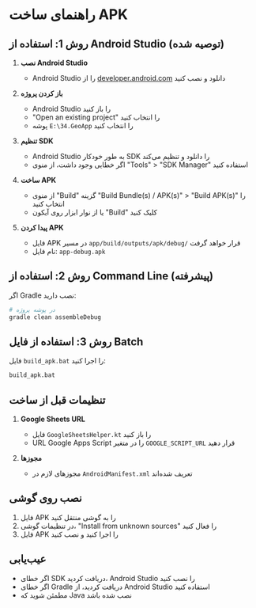 # راهنمای ساخت APK

## روش 1: استفاده از Android Studio (توصیه شده)

1. **نصب Android Studio**
   - Android Studio را از [developer.android.com](https://developer.android.com/studio) دانلود و نصب کنید

2. **باز کردن پروژه**
   - Android Studio را باز کنید
   - "Open an existing project" را انتخاب کنید
   - پوشه `E:\34.GeoApp` را انتخاب کنید

3. **تنظیم SDK**
   - Android Studio به طور خودکار SDK را دانلود و تنظیم می‌کند
   - اگر خطایی وجود داشت، از منوی "Tools" > "SDK Manager" استفاده کنید

4. **ساخت APK**
   - از منوی "Build" گزینه "Build Bundle(s) / APK(s)" > "Build APK(s)" را انتخاب کنید
   - یا از نوار ابزار روی آیکون "Build" کلیک کنید

5. **پیدا کردن APK**
   - فایل APK در مسیر `app/build/outputs/apk/debug/` قرار خواهد گرفت
   - نام فایل: `app-debug.apk`

## روش 2: استفاده از Command Line (پیشرفته)

اگر Gradle نصب دارید:

```bash
# در پوشه پروژه
gradle clean assembleDebug
```

## روش 3: استفاده از فایل Batch

فایل `build_apk.bat` را اجرا کنید:

```cmd
build_apk.bat
```

## تنظیمات قبل از ساخت

1. **Google Sheets URL**
   - فایل `GoogleSheetsHelper.kt` را باز کنید
   - URL Google Apps Script را در متغیر `GOOGLE_SCRIPT_URL` قرار دهید

2. **مجوزها**
   - مجوزهای لازم در `AndroidManifest.xml` تعریف شده‌اند

## نصب روی گوشی

1. فایل APK را به گوشی منتقل کنید
2. در تنظیمات گوشی، "Install from unknown sources" را فعال کنید
3. فایل APK را اجرا کنید و نصب کنید

## عیب‌یابی

- اگر خطای SDK دریافت کردید، Android Studio را نصب کنید
- اگر خطای Gradle دریافت کردید، از Android Studio استفاده کنید
- مطمئن شوید که Java نصب شده باشد

